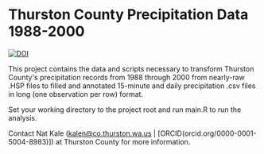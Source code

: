 Thurston County Precipitation Data 1988-2000
============================================

[![DOI](https://zenodo.org/badge/76490429.svg)](https://zenodo.org/badge/latestdoi/76490429)

This project contains the data and scripts necessary to transform Thurston County's precipitation records from 1988 through 2000 from nearly-raw .HSP files to filled and annotated 15-minute and daily precipitation .csv files in long (one observation per row) format.

Set your working directory to the project root and run main.R to run the analysis.

Contact Nat Kale (kalen@co.thurston.wa.us | [ORCID(orcid.org/0000-0001-5004-8983)]) at Thurston County for more information.

